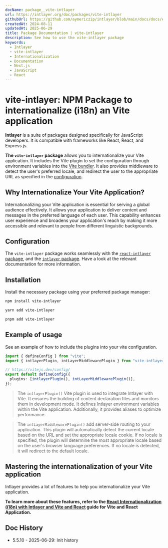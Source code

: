 ```yaml
---
docName: package__vite-intlayer
url: https://intlayer.org/doc/packages/vite-intlayer
githubUrl: https://github.com/aymericzip/intlayer/blob/main/docs/docs/en/packages/vite-intlayer/index.md
createdAt: 2024-08-11
updatedAt: 2025-06-29
title: Package Documentation | vite-intlayer
description: See how to use the vite-intlayer package
keywords:
  - Intlayer
  - vite-intlayer
  - Internationalization
  - Documentation
  - Next.js
  - JavaScript
  - React
---
```


# vite-intlayer: NPM Package to internationalize (i18n) an Vite application

**Intlayer** is a suite of packages designed specifically for JavaScript developers. It is compatible with frameworks like React, React, and Express.js.

**The `vite-intlayer` package** allows you to internationalize your Vite application. It includes the Vite plugin to set the configuration through environment variables into the [Vite bundler](https://vitejs.dev/guide/why.html#why-bundle-for-production). It also provides middleware to detect the user's preferred locale, and redirect the user to the appropriate URL as specified in the [configuration](https://github.com/aymericzip/intlayer/blob/main/docs/docs/en/configuration.md).

## Why Internationalize Your Vite Application?

Internationalizing your Vite application is essential for serving a global audience effectively. It allows your application to deliver content and messages in the preferred language of each user. This capability enhances user experience and broadens your application's reach by making it more accessible and relevant to people from different linguistic backgrounds.

## Configuration

The `vite-intlayer` package works seamlessly with the [`react-intlayer` package](https://github.com/aymericzip/intlayer/blob/main/docs/docs/en/packages/react-intlayer/index.md), and the [`intlayer` package](https://github.com/aymericzip/intlayer/blob/main/docs/docs/en/packages/intlayer/index.md). Have a look at the relevant documentation for more information.

## Installation

Install the necessary package using your preferred package manager:

```bash packageManager="npm"
npm install vite-intlayer
```

```bash packageManager="yarn"
yarn add vite-intlayer
```

```bash packageManager="pnpm"
pnpm add vite-intlayer
```

## Example of usage

See an example of how to include the plugins into your vite configuration.

```typescript fileName="vite.config.ts"
import { defineConfig } from "vite";
import { intlayerPlugin, intLayerMiddlewarePlugin } from "vite-intlayer";

// https://vitejs.dev/config/
export default defineConfig({
  plugins: [intlayerPlugin(), intLayerMiddlewarePlugin()],
});
```

> The `intlayerPlugin()` Vite plugin is used to integrate Intlayer with Vite. It ensures the building of content declaration files and monitors them in development mode. It defines Intlayer environment variables within the Vite application. Additionally, it provides aliases to optimize performance.

> The `intLayerMiddlewarePlugin()` add server-side routing to your application. This plugin will automatically detect the current locale based on the URL and set the appropriate locale cookie. If no locale is specified, the plugin will determine the most appropriate locale based on the user's browser language preferences. If no locale is detected, it will redirect to the default locale.

## Mastering the internationalization of your Vite application

Intlayer provides a lot of features to help you internationalize your Vite application.

**To learn more about these features, refer to the [React Internationalization (i18n) with Intlayer and Vite and React](https://github.com/aymericzip/intlayer/blob/main/docs/docs/en/intlayer_with_vite+react.md) guide for Vite and React Application.**

## Doc History

- 5.5.10 - 2025-06-29: Init history
